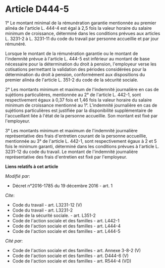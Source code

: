 # Article D444-5

1° Le montant minimal de la rémunération garantie mentionnée au premier alinéa de l'article L. 444-4 est égal à 2,5 fois la
valeur horaire du salaire minimum de croissance, déterminé dans les conditions prévues aux articles L. 3231-2 à L. 3231-11 du
code du travail par personne accueillie et par jour rémunéré. 

Lorsque le montant de la rémunération garantie ou le montant de l'indemnité prévue à l'article L. 444-5 est inférieur au
montant de base nécessaire pour la détermination du droit à pension, l'employeur verse les cotisations permettant la
validation des périodes considérées pour la détermination du droit à pension, conformément aux dispositions du premier alinéa
de l'article L. 351-2 du code de la sécurité sociale. 

2° Les montants minimum et maximum de l'indemnité journalière en cas de sujétions particulières, mentionnée au 2° de
l'article L. 442-1, sont respectivement égaux à 0,37 fois et 1,46 fois la valeur horaire du salaire minimum de croissance
mentionné au 1°. L'indemnité journalière en cas de sujétions particulières est justifiée par la disponibilité supplémentaire
de l'accueillant liée à l'état de la personne accueillie. Son montant est fixé par l'employeur. 

3° Les montants minimum et maximum de l'indemnité journalière représentative des frais d'entretien courant de la personne
accueillie, mentionnée au 3° de l'article L. 442-1, sont respectivement égaux à 2 et 5 fois le minimum garanti, déterminé
dans les conditions prévues à l'article L. 3231-12 du code du travail. Le montant de l'indemnité journalière représentative
des frais d'entretien est fixé par l'employeur.

**Liens relatifs à cet article**

_Modifié par_:

  - Décret n°2016-1785 du 19 décembre 2016 - art. 1

_Cite_:

  - Code du travail - art. L3231-12 (V)
  - Code du travail - art. L3231-2
  - Code de la sécurité sociale. - art. L351-2
  - Code de l'action sociale et des familles - art. L442-1
  - Code de l'action sociale et des familles - art. L444-4
  - Code de l'action sociale et des familles - art. L444-5

_Cité par_:

  - Code de l'action sociale et des familles - art. Annexe 3-8-2 (V)
  - Code de l'action sociale et des familles - art. D444-6 (V)
  - Code de l'action sociale et des familles - art. R544-4 (VD)
